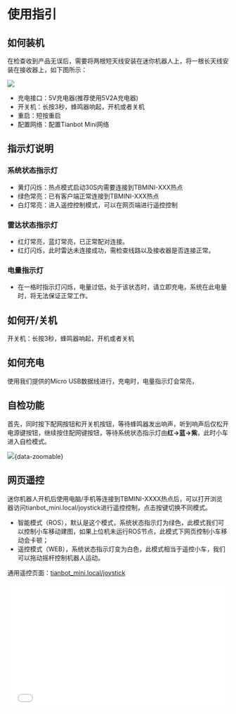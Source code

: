 # 使用指引

## 如何装机

在检查收到产品无误后，需要将两根短天线安装在迷你机器人上，将一根长天线安装在接收器上，如下图所示：

![](https://img.kancloud.cn/44/93/4493f767fd25dfc28fc2b4c05d7cada2_6290x3098.png)

- 充电接口：5V充电器(推荐使用5V2A充电器)
- 开关机：长按3秒，蜂鸣器响起，开机或者关机
- 重启：短按重启
- 配置网络：配置Tianbot Mini网络

## 指示灯说明

### 系统状态指示灯

- 黄灯闪烁：热点模式启动30S内需要连接到TBMINI-XXX热点
- 绿色常亮：已有客户端正常连接到TBMINI-XXX热点
- 白灯常亮：进入遥控控制模式，可以在网页端进行遥控控制

### 雷达状态指示灯

- 红灯常亮，蓝灯常亮，已正常配对连接。
- 红灯闪烁，此时雷达未连接成功，需检查线路以及接收器是否连接正常。

### 电量指示灯

- 在一格时指示灯闪烁，电量过低，处于该状态时，请立即充电，系统在此电量时，将无法保证正常工作。

## 如何开/关机

开关机：长按3秒，蜂鸣器响起，开机或者关机

## 如何充电

使用我们提供的Micro USB数据线进行，充电时，电量指示灯会常亮，

## 自检功能

首先，同时按下配网按钮和开关机按钮，等待蜂鸣器发出响声，听到响声后仅松开电源键按钮，继续按住配网键按钮，等待系统状态指示灯由**红->蓝->紫**，此时小车进入自检模式。

![](https://img.kancloud.cn/44/93/4493f767fd25dfc28fc2b4c05d7cada2_6290x3098.png){data-zoomable}

## 网页遥控

迷你机器人开机后使用电脑/手机等连接到TBMINI-XXXX热点后，可以打开浏览器访问tianbot_mini.local/joystick进行遥控控制，点击按键切换不同模式。

- 智能模式（ROS），默认是这个模式，系统状态指示灯为绿色，此模式我们可以控制小车移动建图，如果上位机未运行ROS节点，此模式下网页控制小车移动会卡顿；
- 遥控模式（WEB），系统状态指示灯变为白色，此模式相当于遥控小车，我们可以拖动摇杆控制机器人运动。

通用遥控页面：[tianbot_mini.local/joystick](http://tianbot_mini.local/joystick)

<div style="position: relative; padding-bottom: 56.25%; height: 0;">
  <iframe src="//player.bilibili.com/player.html?aid=854021938&bvid=BV1HL4y1F7wD&cid=721821511&p=1&autoplay=0" frameborder="no" scrolling="no" 
    style="position: absolute; top: 0; left: 0; width: 100%; height: 100%;"></iframe>
</div>
